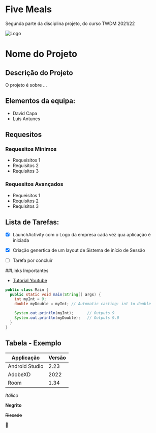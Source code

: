 # Five Meals
Segunda parte da disciplina projeto, do curso TWDM 2021/22

![Logo](https://external-content.duckduckgo.com/iu/?u=https%3A%2F%2Fi.ytimg.com%2Fvi%2FZH9R4aIgGy8%2Fmaxresdefault.jpg&f=1&nofb=1)

# Nome do Projeto

## Descrição do Projeto

O projeto é sobre ...

## Elementos da equipa:
* David Capa
* Luís Antunes

## Requesitos
### Requesitos Mínimos
* Requeisitos 1
* Requisitos 2
* Requisitos 3

### Requesitos Avançados
* Requeisitos 1
* Requisitos 2
* Requisitos 3

## Lista de Tarefas:
- [x] LaunchActivity com o Logo da empresa cada vez qua aplicação é iniciada
- [x] Criação genertica de um layout de Sistema de início de Sessão
- [ ] Tarefa por concluir


##Links Importantes
* [Tutorial Youtube](https://www.youtube.com/shorts/Lm5xToJkMWY)

```Java
public class Main {
  public static void main(String[] args) {
    int myInt = 9;
    double myDouble = myInt; // Automatic casting: int to double

    System.out.println(myInt);      // Outputs 9
    System.out.println(myDouble);   // Outputs 9.0
  }
}
```

## Tabela - Exemplo
Applicação | Versão
-----------|--------
Android Studio | 2.23
AdobeXD | 2022
Room | 1.34

*Itálico* 

**Negrito**

~~Riscado~~

🥇
